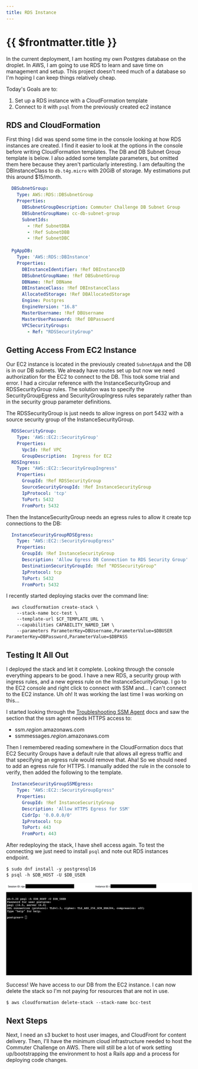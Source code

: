 ```yaml
---
title: RDS Instance
---
```


# {{ $frontmatter.title }}

In the current deployment, I am hosting my own Postgres database on the droplet. In AWS, I am going to use RDS to learn
and save time on management and setup. This project doesn't need much of a database so I'm hoping I can keep things relatively
cheap.

Today's Goals are to:

1. Set up a RDS instance with a CloudFormation template 
2. Connect to it with `psql` from the previously created ec2 instance

## RDS and CloudFormation

First thing I did was spend some time in the console looking at how RDS instances are created. I find it easier to look 
at the options in the console before writing CloudFormation templates. The DB and DB Subnet Group template is below. 
I also added some template parameters, but omitted them here because they aren't particularly interesting. I am defaulting
the DBInstanceClass to `db.t4g.micro` with 20GiB of storage. My estimations put this around $15/month.

```yaml
  DBSubnetGroup:
    Type: AWS::RDS::DBSubnetGroup
    Properties:
      DBSubnetGroupDescription: Commuter Challenge DB Subnet Group
      DBSubnetGroupName: cc-db-subnet-group
      SubnetIds:
        - !Ref SubnetDBA
        - !Ref SubnetDBB
        - !Ref SubnetDBC

  PgAppDB:
    Type: 'AWS::RDS::DBInstance'
    Properties:
      DBInstanceIdentifier: !Ref DBInstanceID
      DBSubnetGroupName: !Ref DBSubnetGroup
      DBName: !Ref DBName
      DBInstanceClass: !Ref DBInstanceClass
      AllocatedStorage: !Ref DBAllocatedStorage
      Engine: Postgres
      EngineVersion: "16.8"
      MasterUsername: !Ref DBUsername
      MasterUserPassword: !Ref DBPassword
      VPCSecurityGroups: 
        - Ref: "RDSSecurityGroup"
```

## Getting Access From EC2 Instance

Our EC2 instance is located in the previously created `SubnetAppA` and the DB is in our DB subnets. We already have 
routes set up but now we need authorization for the EC2 to connect to the DB. This took some trial and error. I had a
circular reference with the InstanceSecurityGroup and RDSSecurityGroup rules. The solution was to specify the SecurityGroupEgress
and SecurityGroupIngress rules separately rather than in the security group parameter definitions.

The RDSSecurityGroup is just needs to allow ingress on port 5432 with a source security group of the InstanceSecurityGroup.

```yaml
  RDSSecurityGroup: 
    Type: 'AWS::EC2::SecurityGroup'
    Properties:
      VpcId: !Ref VPC
      GroupDescription:  Ingress for EC2
  RDSIngress:
    Type: "AWS::EC2::SecurityGroupIngress"
    Properties:
      GroupId: !Ref RDSSecurityGroup
      SourceSecurityGroupId: !Ref InstanceSecurityGroup
      IpProtocol: 'tcp'
      ToPort: 5432
      FromPort: 5432
```

Then the InstanceSecurityGroup needs an egress rules to allow it create tcp connections to the DB:

```yaml
  InstanceSecurityGroupRDSEgress:
    Type: "AWS::EC2::SecurityGroupEgress"
    Properties:
      GroupId: !Ref InstanceSecurityGroup
      Description: 'Allow Egress DB Connection to RDS Security Group'
      DestinationSecurityGroupId: !Ref "RDSSecurityGroup"
      IpProtocol: tcp
      ToPort: 5432
      FromPort: 5432
```

I recently started deploying stacks over the command line:

```shell
  aws cloudformation create-stack \
    --stack-name bcc-test \
    --template-url $CF_TEMPLATE_URL \
    --capabilities CAPABILITY_NAMED_IAM \
    --parameters ParameterKey=DBUsername,ParameterValue=$DBUSER ParameterKey=DBPassword,ParameterValue=$DBPASS
```

## Testing It All Out

I deployed the stack and let it complete. Looking through the console everything appears to be good. I have a new RDS, a
security group with ingress rules, and a new egress rule on the InstanceSecurityGroup. I go to the EC2 console and right
click to connect with SSM and... I can't connect to the EC2 instance. Uh oh! It was working the last time I was working
on this...

I started looking through the [Troubleshooting SSM Agent](https://docs.aws.amazon.com/systems-manager/latest/userguide/troubleshooting-ssm-agent.html)
docs and saw the section that the ssm agent needs HTTPS access to:

- ssm._region_.amazonaws.com
- ssmmessages._region_.amazonaws.com

Then I remembered reading somewhere in the CloudFormation docs that EC2 Security Groups have a default rule that 
allows all egress traffic and that specifying an egress rule would remove that. Aha! So we should need to add an egress
rule for HTTPS. I manually added the rule in the console to verify, then added the following to the template.

```yaml
  InstanceSecurityGroupSSMEgress:
    Type: "AWS::EC2::SecurityGroupEgress"
    Properties:
      GroupId: !Ref InstanceSecurityGroup
      Description: 'Allow HTTPS Egress for SSM'
      CidrIp: '0.0.0.0/0'
      IpProtocol: tcp
      ToPort: 443
      FromPort: 443
```

After redeploying the stack, I have shell access again. To test the connecting we just need to install `psql` and note
out RDS instances endpoint.

```shell
$ sudo dnf install -y postgresql16
$ psql -h $DB_HOST -U $DB_USER
```

![pqsl connected](/public/RDSConnected.png "Connected to RDS with psql")

Success! We have access to our DB from the EC2 instance. I can now delete the stack so I'm not paying for resources that 
are not in use. 

```shell
$ aws cloudformation delete-stack --stack-name bcc-test  
```

## Next Steps

Next, I need an s3 bucket to host user images, and CloudFront for content delivery. Then, I'll have the minimum 
cloud infrastructure needed to host the Commuter Challenge on AWS. There will still be a lot of work setting up/bootstrapping
the environment to host a Rails app and a process for deploying code changes. 